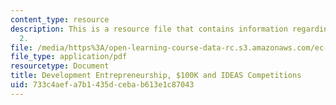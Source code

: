 ```yaml
---
content_type: resource
description: This is a resource file that contains information regarding lecture note
  2.
file: /media/https%3A/open-learning-course-data-rc.s3.amazonaws.com/ec-715-d-lab-disseminating-innovations-for-the-common-good-spring-2007/733c4aefa7b1435dcebab613e1c87043_MITEC_715S07_notes02.pdf
file_type: application/pdf
resourcetype: Document
title: Development Entrepreneurship, $100K and IDEAS Competitions
uid: 733c4aef-a7b1-435d-ceba-b613e1c87043
---
```

